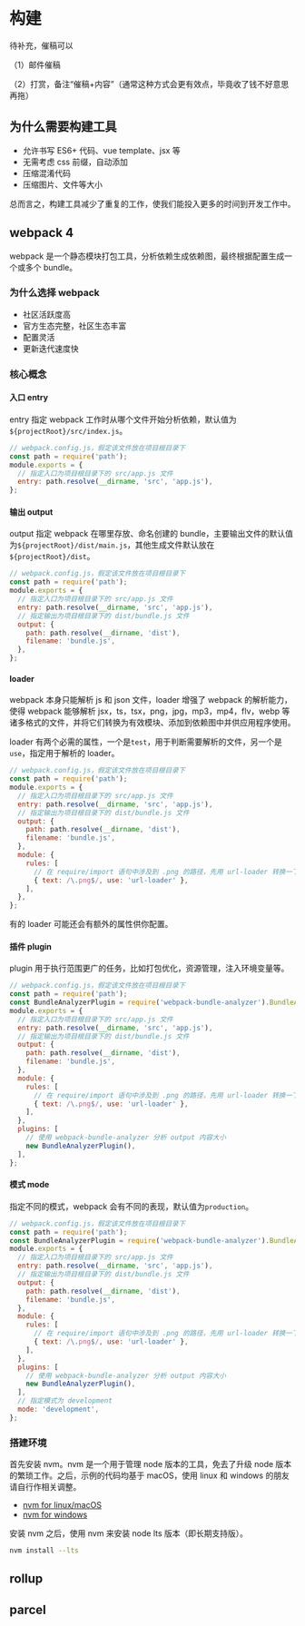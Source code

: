 # 构建

待补充，催稿可以

（1）邮件催稿

（2）打赏，备注“催稿+内容”（通常这种方式会更有效点，毕竟收了钱不好意思再拖）

## 为什么需要构建工具

- 允许书写 ES6+ 代码、vue template、jsx 等
- 无需考虑 css 前缀，自动添加
- 压缩混淆代码
- 压缩图片、文件等大小

总而言之，构建工具减少了重复的工作，使我们能投入更多的时间到开发工作中。

## webpack 4

webpack 是一个静态模块打包工具，分析依赖生成依赖图，最终根据配置生成一个或多个 bundle。

### 为什么选择 webpack

- 社区活跃度高
- 官方生态完整，社区生态丰富
- 配置灵活
- 更新迭代速度快

### 核心概念

#### 入口 entry

entry 指定 webpack 工作时从哪个文件开始分析依赖，默认值为`${projectRoot}/src/index.js`。

```js
// webpack.config.js，假定该文件放在项目根目录下
const path = require('path');
module.exports = {
  // 指定入口为项目根目录下的 src/app.js 文件
  entry: path.resolve(__dirname, 'src', 'app.js'),
};
```

#### 输出 output

output 指定 webpack 在哪里存放、命名创建的 bundle，主要输出文件的默认值为`${projectRoot}/dist/main.js`，其他生成文件默认放在`${projectRoot}/dist`。

```js
// webpack.config.js，假定该文件放在项目根目录下
const path = require('path');
module.exports = {
  // 指定入口为项目根目录下的 src/app.js 文件
  entry: path.resolve(__dirname, 'src', 'app.js'),
  // 指定输出为项目根目录下的 dist/bundle.js 文件
  output: {
    path: path.resolve(__dirname, 'dist'),
    filename: 'bundle.js',
  },
};
```

#### loader

webpack 本身只能解析 js 和 json 文件，loader 增强了 webpack 的解析能力，使得 webpack 能够解析 jsx，ts，tsx，png，jpg，mp3，mp4，flv，webp 等诸多格式的文件，并将它们转换为有效模块、添加到依赖图中并供应用程序使用。

loader 有两个必需的属性，一个是`test`，用于判断需要解析的文件，另一个是`use`，指定用于解析的 loader。

```js
// webpack.config.js，假定该文件放在项目根目录下
const path = require('path');
module.exports = {
  // 指定入口为项目根目录下的 src/app.js 文件
  entry: path.resolve(__dirname, 'src', 'app.js'),
  // 指定输出为项目根目录下的 dist/bundle.js 文件
  output: {
    path: path.resolve(__dirname, 'dist'),
    filename: 'bundle.js',
  },
  module: {
    rules: [
      // 在 require/import 语句中涉及到 .png 的路径，先用 url-loader 转换一下
      { text: /\.png$/, use: 'url-loader' },
    ],
  },
};
```

有的 loader 可能还会有额外的属性供你配置。

#### 插件 plugin

plugin 用于执行范围更广的任务，比如打包优化，资源管理，注入环境变量等。

```js
// webpack.config.js，假定该文件放在项目根目录下
const path = require('path');
const BundleAnalyzerPlugin = require('webpack-bundle-analyzer').BundleAnalyzerPlugin;
module.exports = {
  // 指定入口为项目根目录下的 src/app.js 文件
  entry: path.resolve(__dirname, 'src', 'app.js'),
  // 指定输出为项目根目录下的 dist/bundle.js 文件
  output: {
    path: path.resolve(__dirname, 'dist'),
    filename: 'bundle.js',
  },
  module: {
    rules: [
      // 在 require/import 语句中涉及到 .png 的路径，先用 url-loader 转换一下
      { text: /\.png$/, use: 'url-loader' },
    ],
  },
  plugins: [
    // 使用 webpack-bundle-analyzer 分析 output 内容大小
    new BundleAnalyzerPlugin(),
  ],
};
```

#### 模式 mode

指定不同的模式，webpack 会有不同的表现，默认值为`production`。

```js
// webpack.config.js，假定该文件放在项目根目录下
const path = require('path');
const BundleAnalyzerPlugin = require('webpack-bundle-analyzer').BundleAnalyzerPlugin;
module.exports = {
  // 指定入口为项目根目录下的 src/app.js 文件
  entry: path.resolve(__dirname, 'src', 'app.js'),
  // 指定输出为项目根目录下的 dist/bundle.js 文件
  output: {
    path: path.resolve(__dirname, 'dist'),
    filename: 'bundle.js',
  },
  module: {
    rules: [
      // 在 require/import 语句中涉及到 .png 的路径，先用 url-loader 转换一下
      { text: /\.png$/, use: 'url-loader' },
    ],
  },
  plugins: [
    // 使用 webpack-bundle-analyzer 分析 output 内容大小
    new BundleAnalyzerPlugin(),
  ],
  // 指定模式为 development
  mode: 'development',
};
```

### 搭建环境

首先安装 nvm。nvm 是一个用于管理 node 版本的工具，免去了升级 node 版本的繁琐工作。之后，示例的代码均基于 macOS，使用 linux 和 windows 的朋友请自行作相关调整。

- [nvm for linux/macOS](https://github.com/nvm-sh/nvm)
- [nvm for windows](https://github.com/coreybutler/nvm-windows)

安装 nvm 之后，使用 nvm 来安装 node lts 版本（即长期支持版）。

```sh
nvm install --lts
```

## rollup

## parcel

<Vssue />

